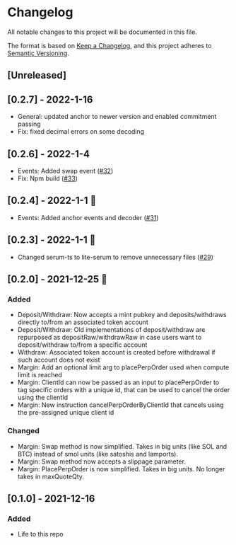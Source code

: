 # Changelog

All notable changes to this project will be documented in this file.

The format is based on [Keep a Changelog](https://keepachangelog.com/en/1.0.0/),
and this project adheres to [Semantic Versioning](https://semver.org/spec/v2.0.0.html).

## [Unreleased]

## [0.2.7] - 2022-1-16

- General: updated anchor to newer version and enabled commitment passing
- Fix: fixed decimal errors on some decoding

## [0.2.6] - 2022-1-4 

- Events: Added swap event ([#32](https://github.com/01protocol/zo-client/pull/32))
- Fix: Npm build ([#33](https://github.com/01protocol/zo-client/pull/38))

## [0.2.4] - 2022-1-1 🥳

- Events: Added anchor events and decoder ([#31](https://github.com/01protocol/zo-client/pull/31))


## [0.2.3] - 2022-1-1 🥳

- Changed serum-ts to lite-serum to remove unnecessary files ([#29](https://github.com/01protocol/zo-client/pull/29))


## [0.2.0] - 2021-12-25 🎅

### Added
- Deposit/Withdraw: Now accepts a mint pubkey and deposits/withdraws directly to/from an associated token account
- Deposit/Withdraw: Old implementations of deposit/withdraw are repurposed as depositRaw/withdrawRaw in case users want to deposit/withdraw to/from a specific account
- Withdraw: Associated token account is created before withdrawal if such account does not exist
- Margin: Add an optional limit arg to placePerpOrder used when compute limit is reached
- Margin: ClientId can now be passed as an input to placePerpOrder to tag specific orders with a unique id, that can be used to cancel the order using the clientId
- Margin: New instruction cancelPerpOrderByClientId that cancels using the pre-assigned unique client id

### Changed 
- Margin: Swap method is now simplified. Takes in big units (like SOL and BTC) instead of smol units (like satoshis and lamports).
- Margin: Swap method now accepts a slippage parameter.
- Margin: PlacePerpOrder is now simplified. Takes in big units. No longer takes in maxQuoteQty.

## [0.1.0] - 2021-12-16

### Added

- Life to this repo
